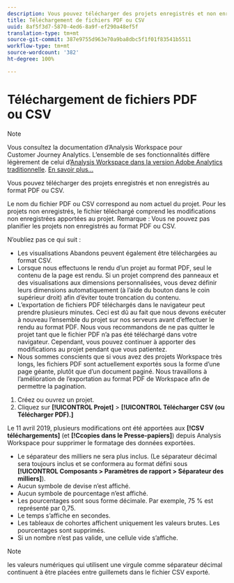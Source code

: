 ```yaml
---
description: Vous pouvez télécharger des projets enregistrés et non enregistrés au format PDF ou CSV.
title: Téléchargement de fichiers PDF ou CSV
uuid: 8af5f3d7-5870-4ed6-8a9f-ef290a48ef5f
translation-type: tm+mt
source-git-commit: 387e9755d963e70a9ba8dbc5f1f01f83541b5511
workflow-type: tm+mt
source-wordcount: '382'
ht-degree: 100%

---
```



# Téléchargement de fichiers PDF ou CSV

>[!NOTE]
>
>Vous consultez la documentation d’Analysis Workspace pour Customer Journey Analytics. L’ensemble de ses fonctionnalités diffère légèrement de celui d’[Analysis Workspace dans la version Adobe Analytics traditionnelle](https://docs.adobe.com/content/help/fr-FR/analytics/analyze/analysis-workspace/home.html). [En savoir plus...](/help/getting-started/cja-aa.md)

Vous pouvez télécharger des projets enregistrés et non enregistrés au format PDF ou CSV.

Le nom du fichier PDF ou CSV correspond au nom actuel du projet. Pour les projets non enregistrés, le fichier téléchargé comprend les modifications non enregistrées apportées au projet. Remarque : Vous ne pouvez pas planifier les projets non enregistrés au format PDF ou CSV.

N’oubliez pas ce qui suit :

* Les visualisations Abandons peuvent également être téléchargées au format CSV.
* Lorsque nous effectuons le rendu d’un projet au format PDF, seul le contenu de la page est rendu. Si un projet comprend des panneaux et des visualisations aux dimensions personnalisées, vous devez définir leurs dimensions automatiquement (à l’aide du bouton dans le coin supérieur droit) afin d’éviter toute troncation du contenu.
* L’exportation de fichiers PDF téléchargés dans le navigateur peut prendre plusieurs minutes. Ceci est dû au fait que nous devons exécuter à nouveau l’ensemble du projet sur nos serveurs avant d’effectuer le rendu au format PDF. Nous vous recommandons de ne pas quitter le projet tant que le fichier PDF n’a pas été téléchargé dans votre navigateur. Cependant, vous pouvez continuer à apporter des modifications au projet pendant que vous patientez.
* Nous sommes conscients que si vous avez des projets Workspace très longs, les fichiers PDF sont actuellement exportés sous la forme d’une page géante, plutôt que d’un document paginé. Nous travaillons à l’amélioration de l’exportation au format PDF de Workspace afin de permettre la pagination.

1. Créez ou ouvrez un projet.
1. Cliquez sur **[!UICONTROL Projet]** > **[!UICONTROL Télécharger CSV (ou Télécharger PDF).]**

Le 11 avril 2019, plusieurs modifications ont été apportées aux **[!CSV téléchargements]** (et **[!Ccopies dans le Presse-papiers]**) depuis Analysis Workspace pour supprimer le formatage des données exportées.
* Le séparateur des milliers ne sera plus inclus. (Le séparateur décimal sera toujours inclus et se conformera au format défini sous **[!UICONTROL Composants > Paramètres de rapport > Séparateur des milliers]**).
* Aucun symbole de devise n’est affiché.
* Aucun symbole de pourcentage n’est affiché.
* Les pourcentages sont sous forme décimale. Par exemple, 75 % est représenté par 0,75.
* Le temps s’affiche en secondes.
* Les tableaux de cohortes affichent uniquement les valeurs brutes. Les pourcentages sont supprimés.
* Si un nombre n’est pas valide, une cellule vide s’affiche.

>[!NOTE]
>
>les valeurs numériques qui utilisent une virgule comme séparateur décimal continuent à être placées entre guillemets dans le fichier CSV exporté.
